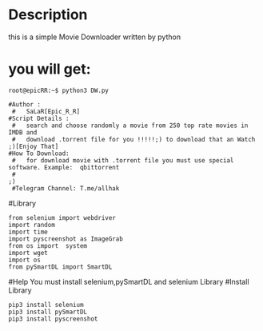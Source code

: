 # Description
this is a simple Movie Downloader written by python 
# you will get:
```
root@epicRR:~$ python3 DW.py
```
```
#Author :
 #   SaLaR[Epic_R_R]
#Script Details :
 #   search and choose randomly a movie from 250 top rate movies in IMDB and
 #   download .torrent file for you !!!!!;) to download that an Watch ;)[Enjoy That]
#How To Download:
 #   for download movie with .torrent file you must use special software. Example:  qbittorrent
 #                                                                                               ;)
 #Telegram Channel: T.me/allhak
 ```
 
 #Library
 ```
from selenium import webdriver
import random
import time
import pyscreenshot as ImageGrab
from os import  system
import wget
import os
from pySmartDL import SmartDL
```
#Help
You must install selenium,pySmartDL and selenium Library
#Install Library
```
pip3 install selenium
pip3 install pySmartDL
pip3 install pyscreenshot
```
